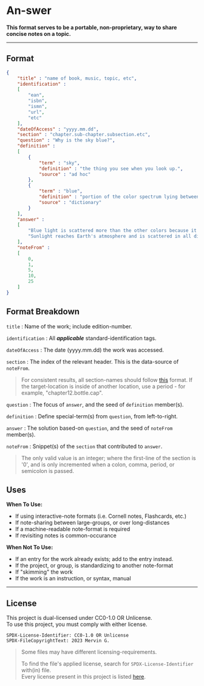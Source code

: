 <!--
  SPDX-License-Identifer: CC0-1.0 OR Unlicense
  SPDX-FileCopyrightText: 2023 Mervin G.

  SPDX-FileType: DOCUMENTATION
  SPDX-FileType: TEXT

  SPDX-FileComment: Overview of project details.
-->

# An-swer

**This format serves to be a portable, non-proprietary, way to share concise notes
on a topic.**

___

## Format

```json
{
	"title" : "name of book, music, topic, etc",
	"identification" :
	[
		"ean",
		"isbn",
		"ismn",
		"url",
		"etc"
	],
	"dateOfAccess" : "yyyy.mm.dd",
	"section" : "chapter.sub-chapter.subsection.etc",
	"question" : "Why is the sky blue?",
	"definition" :
	[
		{
			"term" : "sky",
			"definition" : "the thing you see when you look up.",
			"source" : "ad hoc"
		},
		{
			"term" : "blue",
			"definition" : "portion of the color spectrum lying between green and violet.",
			"source" : "dictionary"
		}
	],
	"answer" :
	[
		"Blue light is scattered more than the other colors because it travels as shorter, smaller waves.",
		"Sunlight reaches Earth's atmosphere and is scattered in all directions by all the gases and particles in the air."
	],
	"noteFrom" :
	[
		0,
		1,
		5,
		10,
		25
	]
}
```

## Format Breakdown

`title` : Name of the work; include edition-number.

`identification` : All ***applicable*** standard-identification tags.

`dateOfAccess` : The date (yyyy.mm.dd) the work was accessed.

`section` : The index of the relevant header. This is the data-source of `noteFrom`.

> For consistent results, all section-names should follow [this][MDLINK] format. If the target-location is inside of another location, use a period - for example, "chapter12.bottle.cap".

`question` : The focus of `answer`, and the seed of `definition` member(s).

`definition` : Define special-term(s) from `question`, from left-to-right.

`answer` : The solution based-on `question`, and the seed of `noteFrom` member(s).

`noteFrom` : Snippet(s) of the `section` that contributed to `answer`.

> The only valid value is an integer; where the first-line of the section is '0', and is only incremented when a colon, comma, period, or semicolon is passed.

## Uses

**When To Use:**

+ If using interactive-note formats (i.e. Cornell notes, Flashcards, etc.)
+ If note-sharing between large-groups, or over long-distances
+ If a machine-readable note-format is required
+ If revisiting notes is common-occurance

**When Not To Use:**

+ If an entry for the work already exists; add to the entry instead.
+ If the project, or group, is standardizing to another note-format
+ If "skimming" the work
+ If the work is an instruction, or syntax, manual

___

## License

This project is dual-licensed under CC0-1.0 OR Unlicense.
<br>
To use this project, you must comply with either license.

```
SPDX-License-Identifier: CC0-1.0 OR Unlicense
SPDX-FileCopyrightText: 2023 Mervin G.
```

> Some files may have different licensing-requirements.
>
> To find the file's applied license,
> search for `SPDX-License-Identifier` with(in) file.
> <br>
> Every license present in this project is listed [here](LICENSES).

<!-- Links -->

[MDLINK]: https://docs.gitlab.com/ee/user/markdown.html#header-ids-and-links
